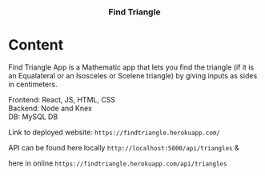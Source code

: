 
<h3 align="center">Find Triangle</h3>

<h1>Content</h1>
<p> Find Triangle App is a Mathematic app that lets you find the triangle (if it is an Equalateral or an Isosceles or Scelene triangle) by giving inputs as sides in centimeters.
    <br> 
</p>

Frontend: React, JS, HTML, CSS
<br>
Backend: Node and Knex
<br>
DB: MySQL DB

Link to deployed website: `https://findtriangle.herokuapp.com/`


API can be found here locally `http://localhost:5000/api/triangles` & 

here in online `https://findtriangle.herokuapp.com/api/triangles`


